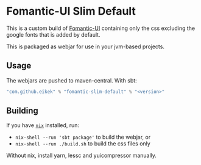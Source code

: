 # Fomantic-UI Slim Default

This is a custom build of [Fomantic-UI](https://fomantic-ui.com)
containing only the css excluding the google fonts that is added by
default.

This is packaged as webjar for use in your jvm-based projects.

## Usage

The webjars are pushed to maven-central. With sbt:

``` scala
"com.github.eikek" % "fomantic-slim-default" % "<version>"
```


## Building

If you have [`nix`](https://nixos.org/) installed, run:

- `nix-shell --run 'sbt package'` to build the webjar, or
- `nix-shell --run ./build.sh` to build the css files only

Without nix, install yarn, lessc and yuicompressor manually.
